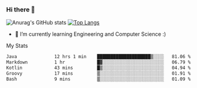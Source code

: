 ### Hi there 👋

![Anurag's GitHub stats](https://github-readme-stats.vercel.app/api?username=MatteoIorio11&show_icons=true&theme=dark) 
[![Top Langs](https://github-readme-stats.vercel.app/api/top-langs/?username=MatteoIorio11&theme=dark)](https://github.com/MatteoIorio11/github-readme-stats)

- 🌱 I’m currently learning Engineering and Computer Science :)

<!--
**MatteoIorio11/MatteoIorio11** is a ✨ _special_ ✨ repository because its `README.md` (this file) appears on your GitHub profile.

Here are some ideas to get you started:

- 🔭 I’m currently working on ...
- 🌱 I’m currently learning ...
- 👯 I’m looking to collaborate on ...
- 🤔 I’m looking for help with ...
- 💬 Ask me about ...
- 📫 How to reach me: ...
- 😄 Pronouns: ...
- ⚡ Fun fact: ...
-->
My Stats
<!--START_SECTION:waka-->

```txt
Java              12 hrs 1 min    ████████████████████▒░░░░   81.06 %
Markdown          1 hr            █▓░░░░░░░░░░░░░░░░░░░░░░░   06.79 %
Kotlin            43 mins         █▒░░░░░░░░░░░░░░░░░░░░░░░   04.94 %
Groovy            17 mins         ▒░░░░░░░░░░░░░░░░░░░░░░░░   01.91 %
Bash              9 mins          ▒░░░░░░░░░░░░░░░░░░░░░░░░   01.09 %
```

<!--END_SECTION:waka-->
